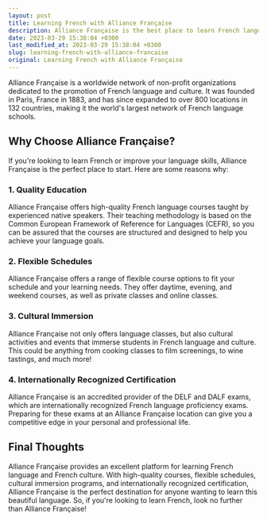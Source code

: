 ```yaml
---
layout: post
title: Learning French with Alliance Française
description: Alliance Française is the best place to learn French language in the world. Read the article to know why.
date: 2023-03-29 15:38:04 +0300
last_modified_at: 2023-03-29 15:38:04 +0300
slug: learning-french-with-alliance-francaise
original: Learning French with Alliance Française
---
```


Alliance Française is a worldwide network of non-profit organizations dedicated to the promotion of French language and culture. It was founded in Paris, France in 1883, and has since expanded to over 800 locations in 132 countries, making it the world's largest network of French language schools.

## Why Choose Alliance Française?

If you're looking to learn French or improve your language skills, Alliance Française is the perfect place to start. Here are some reasons why:

### 1. Quality Education

Alliance Française offers high-quality French language courses taught by experienced native speakers. Their teaching methodology is based on the Common European Framework of Reference for Languages (CEFR), so you can be assured that the courses are structured and designed to help you achieve your language goals.

### 2. Flexible Schedules

Alliance Française offers a range of flexible course options to fit your schedule and your learning needs. They offer daytime, evening, and weekend courses, as well as private classes and online classes.

### 3. Cultural Immersion

Alliance Française not only offers language classes, but also cultural activities and events that immerse students in French language and culture. This could be anything from cooking classes to film screenings, to wine tastings, and much more!

### 4. Internationally Recognized Certification

Alliance Française is an accredited provider of the DELF and DALF exams, which are internationally recognized French language proficiency exams. Preparing for these exams at an Alliance Française location can give you a competitive edge in your personal and professional life.

## Final Thoughts

Alliance Française provides an excellent platform for learning French language and French culture. With high-quality courses, flexible schedules, cultural immersion programs, and internationally recognized certification, Alliance Française is the perfect destination for anyone wanting to learn this beautiful language. So, if you're looking to learn French, look no further than Alliance Française!